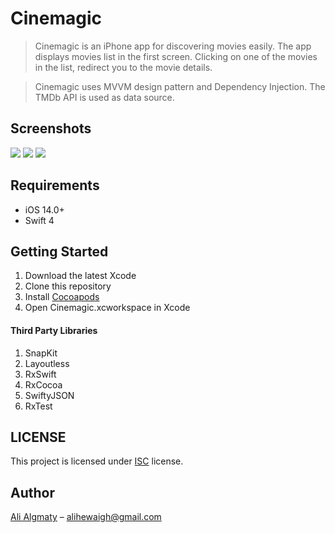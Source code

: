 # Cinemagic

> Cinemagic is an iPhone app for discovering movies easily. The app displays movies list in the first screen. Clicking on one of the movies in the list, redirect you to the movie details. 

> Cinemagic  uses MVVM design pattern and Dependency Injection.  The TMDb API is used as data source. 

## Screenshots

![](images/1.png) ![](images/2.png) ![](images/3.png)



## Requirements

- iOS 14.0+
- Swift 4

## Getting Started

1. Download the latest Xcode
2. Clone this repository
3. Install [Cocoapods](https://cocoapods.org)
4. Open Cinemagic.xcworkspace in Xcode


#### Third Party Libraries

1. SnapKit
2. Layoutless
3. RxSwift
4. RxCocoa
5. SwiftyJSON
6. RxTest

## LICENSE
This project is licensed under [ISC](https://opensource.org/licenses/ISC) license.

## Author

<a href="https://linkedin.com/in/alihewiagh37" target="_blank">Ali Algmaty</a> – alihewaigh@gmail.com
